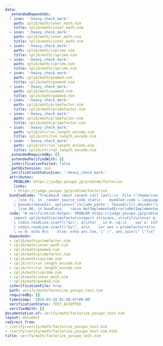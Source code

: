 ```yaml
---
data:
  _extendedDependsOn:
  - icon: ':heavy_check_mark:'
    path: cplib/math/inner_math.nim
    title: cplib/math/inner_math.nim
  - icon: ':heavy_check_mark:'
    path: cplib/math/inner_math.nim
    title: cplib/math/inner_math.nim
  - icon: ':heavy_check_mark:'
    path: cplib/math/isprime.nim
    title: cplib/math/isprime.nim
  - icon: ':heavy_check_mark:'
    path: cplib/math/isprime.nim
    title: cplib/math/isprime.nim
  - icon: ':heavy_check_mark:'
    path: cplib/math/powmod.nim
    title: cplib/math/powmod.nim
  - icon: ':heavy_check_mark:'
    path: cplib/math/powmod.nim
    title: cplib/math/powmod.nim
  - icon: ':heavy_check_mark:'
    path: cplib/math/primefactor.nim
    title: cplib/math/primefactor.nim
  - icon: ':heavy_check_mark:'
    path: cplib/math/primefactor.nim
    title: cplib/math/primefactor.nim
  - icon: ':heavy_check_mark:'
    path: cplib/str/run_length_encode.nim
    title: cplib/str/run_length_encode.nim
  - icon: ':heavy_check_mark:'
    path: cplib/str/run_length_encode.nim
    title: cplib/str/run_length_encode.nim
  _extendedRequiredBy: []
  _extendedVerifiedWith: []
  _isVerificationFailed: false
  _pathExtension: nim
  _verificationStatusIcon: ':heavy_check_mark:'
  attributes:
    PROBLEM: https://judge.yosupo.jp/problem/factorize
    links:
    - https://judge.yosupo.jp/problem/factorize
  bundledCode: "Traceback (most recent call last):\n  File \"/home/runner/.local/lib/python3.10/site-packages/onlinejudge_verify/documentation/build.py\"\
    , line 71, in _render_source_code_stat\n    bundled_code = language.bundle(stat.path,\
    \ basedir=basedir, options={'include_paths': [basedir]}).decode()\n  File \"/home/runner/.local/lib/python3.10/site-packages/onlinejudge_verify/languages/nim.py\"\
    , line 86, in bundle\n    raise NotImplementedError\nNotImplementedError\n"
  code: "# verification-helper: PROBLEM https://judge.yosupo.jp/problem/factorize\n\
    import cplib/math/primefactor\nimport strscans, strutils\n\nvar q: int\ndiscard\
    \ stdin.readLine.scanf(\"$i\", q)\nfor _ in 0..<q:\n    var a: int\n    discard\
    \ stdin.readLine.scanf(\"$i\", a)\n    var ans = primefactor(a)\n    if ans.len\
    \ == 0: echo 0\n    else: echo ans.len, \" \", ans.join(\" \")\n"
  dependsOn:
  - cplib/math/primefactor.nim
  - cplib/math/inner_math.nim
  - cplib/math/powmod.nim
  - cplib/math/primefactor.nim
  - cplib/math/isprime.nim
  - cplib/str/run_length_encode.nim
  - cplib/str/run_length_encode.nim
  - cplib/math/isprime.nim
  - cplib/math/inner_math.nim
  - cplib/math/powmod.nim
  isVerificationFile: true
  path: verify/math/factorize_yosupo_test.nim
  requiredBy: []
  timestamp: '2024-03-16 01:58:47+09:00'
  verificationStatus: TEST_ACCEPTED
  verifiedWith: []
documentation_of: verify/math/factorize_yosupo_test.nim
layout: document
redirect_from:
- /verify/verify/math/factorize_yosupo_test.nim
- /verify/verify/math/factorize_yosupo_test.nim.html
title: verify/math/factorize_yosupo_test.nim
---
```

